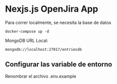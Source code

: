 # Nexjs.js OpenJira App

Para correr localmente, se necesita la base de datos

```
docker-compose up -d
```

MongoDB URL Local:

```
mongodb://localhost:27017/entriesdb
```

## Configurar las variable de entorno

Renombrar el archivo .env.example
